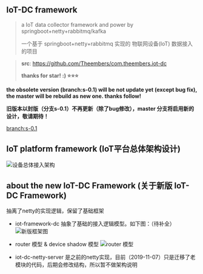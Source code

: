 ## IoT-DC framework

> a IoT data collector framework and power by springboot+netty+rabbitmq/kafka
>
> 一个基于 springboot+netty+rabbitmq 实现的 物联网设备(IoT) 数据接入的项目

> **src**: https://github.com/Theembers/com.theembers.iot-dc
>
> **thanks for star! :) ⭐⭐⭐**

**the obsolete version (branch:s-0.1) will be not update yet (except bug fix), the master will be rebuild as new one. thanks follow!**

**旧版本以封版（分支s-0.1）不再更新（除了bug修改），master 分支将启用新的设计，敬请期待！**


[branch:s-0.1](https://github.com/Theembers/com.theembers.iot-dc/tree/s-0.1)  


## IoT platform framework (IoT平台总体架构设计)

![设备总体接入架构](https://image-1257148187.cos.ap-chengdu.myqcloud.com/picgo_img/20190926173357.jpg)

## about the new IoT-DC Framework (关于新版 IoT-DC Framework)

抽离了netty的实现逻辑，保留了基础框架

- iot-framework-dc 抽象了基础的接入逻辑模型。如下图：（待补全）
![新版框架图](https://image-1257148187.cos.ap-chengdu.myqcloud.com/picgo_img/20191107181542.jpg)

- router 模型 & device shadow 模型
![router 模型](https://image-1257148187.cos.ap-chengdu.myqcloud.com/picgo_img/20191108180557.jpg)



- iot-dc-netty-server 是之前的netty实现，目前（2019-11-07）只是迁移了老模块的代码，后期会修改结构，所以暂不做架构说明

